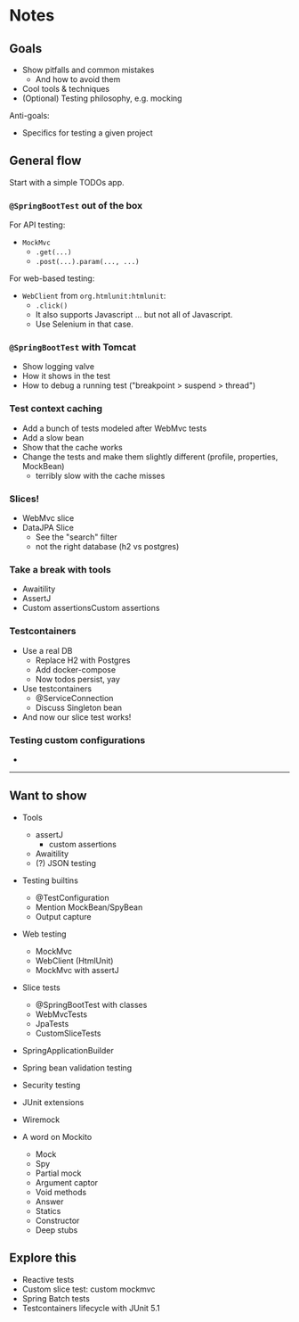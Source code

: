 # Notes

## Goals

- Show pitfalls and common mistakes
    - And how to avoid them
- Cool tools & techniques
- (Optional) Testing philosophy, e.g. mocking

Anti-goals:

- Specifics for testing a given project

## General flow

Start with a simple TODOs app.

### `@SpringBootTest` out of the box

For API testing:

- `MockMvc`
    - `.get(...)`
    - `.post(...).param(..., ...)`

For web-based testing:

- `WebClient` from `org.htmlunit:htmlunit`:
    - `.click()`
    - It also supports Javascript ... but not all of Javascript.
    - Use Selenium in that case.

### `@SpringBootTest` with Tomcat

- Show logging valve
- How it shows in the test
- How to debug a running test ("breakpoint > suspend > thread")

### Test context caching

- Add a bunch of tests modeled after WebMvc tests
- Add a slow bean
- Show that the cache works
- Change the tests and make them slightly different (profile, properties, MockBean)
    - terribly slow with the cache misses

### Slices!

- WebMvc slice
- DataJPA Slice
    - See the "search" filter
    - not the right database (h2 vs postgres)

### Take a break with tools

- Awaitility
- AssertJ
- Custom assertionsCustom assertions

### Testcontainers

- Use a real DB
  - Replace H2 with Postgres
  - Add docker-compose
  - Now todos persist, yay
- Use testcontainers
  - @ServiceConnection
  - Discuss Singleton bean
- And now our slice test works!

### Testing custom configurations

- 


---

## Want to show

- Tools
    - assertJ
        - custom assertions
    - Awaitility
    - (?) JSON testing

- Testing builtins
    - @TestConfiguration
    - Mention MockBean/SpyBean
    - Output capture

- Web testing
    - MockMvc
    - WebClient (HtmlUnit)
    - MockMvc with assertJ

- Slice tests
    - @SpringBootTest with classes
    - WebMvcTests
    - JpaTests
    - CustomSliceTests

- SpringApplicationBuilder

- Spring bean validation testing

- Security testing

- JUnit extensions
- Wiremock

- A word on Mockito
  - Mock
  - Spy
  - Partial mock
  - Argument captor
  - Void methods
  - Answer
  - Statics
  - Constructor
  - Deep stubs

## Explore this

- Reactive tests
- Custom slice test: custom mockmvc
- Spring Batch tests
- Testcontainers lifecycle with JUnit 5.1
